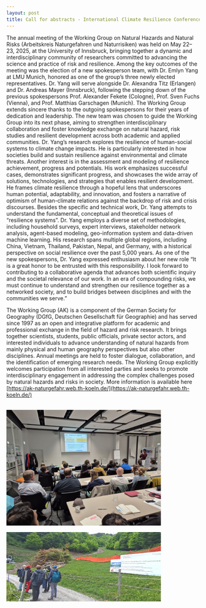```yaml
---
layout: post
title: Call for abstracts - International Climate Resilience Conference, 26-29 October 2025
---
```

The annual meeting of the Working Group on Natural Hazards and Natural Risks (Arbeitskreis Naturgefahren und Naturrisiken) was held on May 22–23, 2025, at the University of Innsbruck, bringing together a dynamic and interdisciplinary community of researchers committed to advancing the science and practice of risk and resilience. Among the key outcomes of the meeting was the election of a new spokesperson team, with Dr. Emlyn Yang at LMU Munich, honored as one of the group’s three newly elected representatives.
Dr. Yang will serve alongside Dr. Alexandra Titz (Erlangen) and Dr. Andreas Mayer (Innsbruck), following the stepping down of the previous spokespersons Prof. Alexander Fekete (Cologne), Prof. Sven Fuchs (Vienna), and Prof. Matthias Garschagen (Munich). The Working Group extends sincere thanks to the outgoing spokespersons for their years of dedication and leadership. The new team was chosen to guide the Working Group into its next phase, aiming to strengthen interdisciplinary collaboration and foster knowledge exchange on natural hazard, risk studies and resilient development across both academic and applied communities.
Dr. Yang’s research explores the resilience of human-social systems to climate change impacts. He is particularly interested in how societies build and sustain resilience against environmental and climate threats. Another interest is in the assessment and modeling of resilience achievement, progress and potentials. His work emphasizes successful cases, demonstrates significant progress, and showcases the wide array of solutions, technologies, and strategies that enables resilient development. He frames climate resilience through a hopeful lens that underscores human potential, adaptability, and innovation, and fosters a narrative of optimism of human-climate relations against the backdrop of risk and crisis discourses. Besides the specific and technical work, Dr. Yang attempts to understand the fundamental, conceptual and theoretical issues of “resilience systems”. Dr. Yang employs a diverse set of methodologies, including household surveys, expert interviews, stakeholder network analysis, agent-based modeling, geo-information system and data-driven machine learning. His research spans multiple global regions, including China, Vietnam, Thailand, Pakistan, Nepal, and Germany, with a historical perspective on social resilience over the past 5,000 years.
As one of the new spokespersons, Dr. Yang expressed enthusiasm about her new role “It is a great honor to be entrusted with this responsibility. I look forward to contributing to a collaborative agenda that advances both scientific inquiry and the societal relevance of our work. In an era of compounding risks, we must continue to understand and strengthen our resilience together as a networked society, and to build bridges between disciplines and with the communities we serve.”

The Working Group (AK) is a component of the German Society for Geography (DGfG, Deutschen Gesellschaft für Geographie) and has served since 1997 as an open and integrative platform for academic and professional exchange in the field of hazard and risk research. It brings together scientists, students, public officials, private sector actors, and interested individuals to advance understanding of natural hazards from mainly physical and human geography perspectives but also other disciplines. Annual meetings are held to foster dialogue, collaboration, and the identification of emerging research needs. The Working Group explicitly welcomes participation from all interested parties and seeks to promote interdisciplinary engagement in addressing the complex challenges posed by natural hazards and risks in society. More information is available here [https://ak-naturgefahr.web.th-koeln.de/](https://ak-naturgefahr.web.th-koeln.de/)

<br>
<div style="display: flex;">
  <img src="/assets/images/content/1748067376532.jpg" style="width: 80%;">
</div>
<br>
<div style="display: flex;">
  <img src="/assets/images/content/Image_20250528102325.jpg" style="width: 80%;">
</div>

